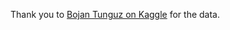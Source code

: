 Thank you to [Bojan Tunguz on Kaggle](https://www.kaggle.com/datasets/tunguz/us-elections-dataset/data?select=1976-2020-president.csv) for the data.
